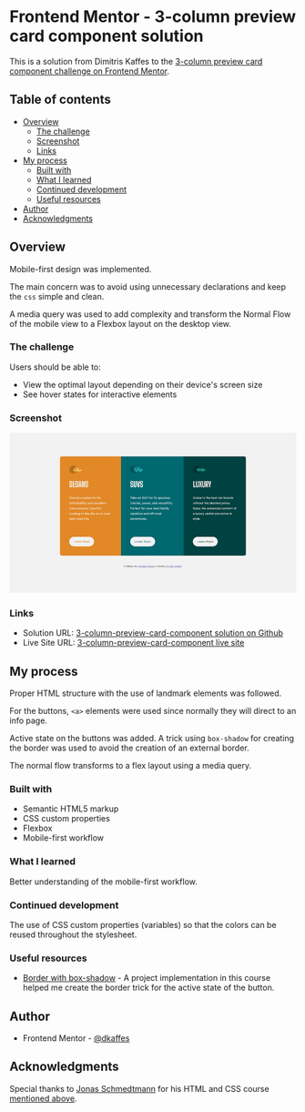 # Frontend Mentor - 3-column preview card component solution

This is a solution from Dimitris Kaffes to the [3-column preview card component challenge on Frontend Mentor](https://www.frontendmentor.io/challenges/3column-preview-card-component-pH92eAR2-).

## Table of contents

- [Overview](#overview)
  - [The challenge](#the-challenge)
  - [Screenshot](#screenshot)
  - [Links](#links)
- [My process](#my-process)
  - [Built with](#built-with)
  - [What I learned](#what-i-learned)
  - [Continued development](#continued-development)
  - [Useful resources](#useful-resources)
- [Author](#author)
- [Acknowledgments](#acknowledgments)

## Overview

Mobile-first design was implemented.

The main concern was to avoid using unnecessary declarations and keep the `css` simple and clean.

A media query was used to add complexity and transform the Normal Flow of the mobile view to a Flexbox layout on the desktop view.

### The challenge

Users should be able to:

- View the optimal layout depending on their device's screen size
- See hover states for interactive elements

### Screenshot

![Screenshot of the solution](./images/screenshot-solution.jpg)

### Links

- Solution URL: [3-column-preview-card-component solution on Github](https://github.com/dkaffes/3-column-preview-card-component)
- Live Site URL: [3-column-preview-card-component live site](https://dkaffes.github.io/3-column-preview-card-component/)

## My process

Proper HTML structure with the use of landmark elements was followed.

For the buttons, `<a>` elements were used since normally they will direct to an info page.

Active state on the buttons was added. A trick using `box-shadow` for creating the border was used to avoid the creation of an external border.

The normal flow transforms to a flex layout using a media query.

### Built with

- Semantic HTML5 markup
- CSS custom properties
- Flexbox
- Mobile-first workflow

### What I learned

Better understanding of the mobile-first workflow.

### Continued development

The use of CSS custom properties (variables) so that the colors can be reused throughout the stylesheet.

### Useful resources

- [Border with box-shadow](https://www.udemy.com/course/design-and-develop-a-killer-website-with-html5-and-css3/) - A project implementation in this course helped me create the border trick for the active state of the button.

## Author

- Frontend Mentor - [@dkaffes](https://www.frontendmentor.io/profile/dkaffes)

## Acknowledgments

Special thanks to [Jonas Schmedtmann](https://codingheroes.io/) for his HTML and CSS course [mentioned above](<(#useful-resources)>).
